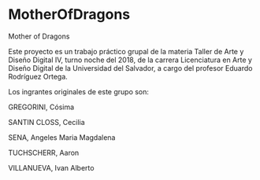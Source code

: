 # MotherOfDragons

Mother of Dragons

Este proyecto es un trabajo práctico grupal de la materia Taller de Arte y Diseño Digital IV, turno noche del 2018, de la carrera Licenciatura en Arte y Diseño Digital de la Universidad del Salvador, a cargo del profesor Eduardo Rodríguez Ortega.

Los ingrantes originales de este grupo son:

GREGORINI, Cósima

SANTIN CLOSS, Cecilia 

SENA, Angeles Maria Magdalena

TUCHSCHERR, Aaron

VILLANUEVA, Ivan Alberto
